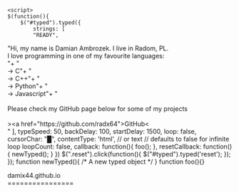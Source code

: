 <!doctype html>
<html lang="en">
<title>damix44</title>
<head>
    <script src="http://ajax.googleapis.com/ajax/libs/jquery/1.9.1/jquery.min.js"></script>
    <script src="typed.js" type="text/javascript"></script>


    <script>
    $(function(){
        $("#typed").typed({
            strings: [
            "READY",
"Hi, my name is Damian Ambrozek. I live in Radom, PL. <br>I love programming in one of my favourite languages:<br>"+
"<br>  -> C"+
"<br>  -> C++"+
"<br>  -> Python"+
"<br>  -> Javascript"+
"<br><br>Please check my GitHub page below for some of my projects<br><br>\><a href=\"https:\/\/github.com\/radx64\">GitHub</a>\< <br>"
            ],
            typeSpeed: 50,
            backDelay: 100,
            startDelay: 1500,
            loop: false,
            cursorChar: "&#9608;",
            contentType: 'html', // or text
            // defaults to false for infinite loop
            loopCount: false,
            callback: function(){ foo(); },
            resetCallback: function() { newTyped(); }
        })
        $(".reset").click(function(){
            $("#typed").typed('reset');
        });
    });
    function newTyped(){ /* A new typed object */ }
    function foo(){}
    </script>
 <link href="console.css" rel="stylesheet"/>
</head>
<body>
<div class="css-typing">
	<a> damix44.github.io </a><br>
	<a> ================ </a><br>
	<div class="wrap">
		<span id="typed" style="white-space:pre;"></span>
	</div>
	<div class="links">
	<br>
	<br>
	
</div>


</body>
